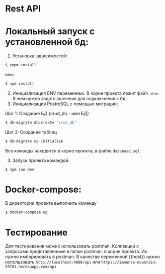 ﻿# Rest API

# Локальный запуск с установленной бд:
1. Установка зависимостей:
```bash
$ pnpm install
```
или:
```bash
$ npm install
```
2. Инициализация ENV переменных.
В корне проекта лежит файл `.env`. В нем нужно задать значения для подключения к бд.
3. Инициализация PostreSQL с помощью миграции:

Шаг 1: Создание БД (crud_db - имя БД)
```bash
$ db-migrate db:create 'crud_db' 
```
Шаг 2: Создание таблиц
```bash
$ db-migrate up initialize
```
Все команды находятся в корне проекта, в файле `database.sql`.

3. Запуск проекта командой:
```bash
$ npm run dev
```
# Docker-compose:
В директории проекта выполнить команду 
```bash
$ docker-compose up
```

# Тестирование
Для тестирования можно использовать postman. Коллекции с запросами представленные в папке postman, в корне проекта.
Их нужно импорировать в postman. 
В качестве переменной {{host}} нужно использовать 
`http://localhost:4000/api` 
    или 
`https://immense-mountain-29781.herokuapp.com/api`

